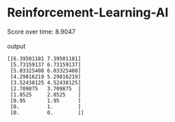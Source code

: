 ﻿# Reinforcement-Learning-AI
Score over time: 8.9047
<br/>
<br/>
output
```
[[6.39501181 7.39501181]
 [5.73159137 6.73159137]
 [5.03325408 6.03325408]
 [4.29816219 5.29816219]
 [3.52438125 4.52438125]
 [2.709875   3.709875  ]
 [1.8525     2.8525    ]
 [0.95       1.95      ]
 [0.         1.        ]
 [0.         0.        ]]
 ```
